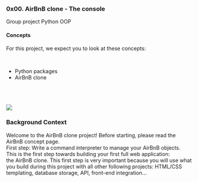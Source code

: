 <html>
<head>
<h3>
0x00. AirBnB clone - The console</h3>
<p>
Group project
		Python
		OOP
<br>
</p>
</head>
<body>
<h4>
Concepts
</h4>
<p>
For this project, we expect you to look at these concepts:
</p>
<br>
<ul>
<li>
Python packages</li>
<li>
AirBnB clone
</li>
</ul>
<br><br><br>
<img src="https://s3.amazonaws.com/alx-intranet.hbtn.io/uploads/medias/2018/6/65f4a1dd9c51265f49d0.png?X-Amz-Algorithm=AWS4-HMAC-SHA256&X-Amz-Credential=AKIARDDGGGOUSBVO6H7D%2F20231208%2Fus-east-1%2Fs3%2Faws4_request&X-Amz-Date=20231208T095741Z&X-Amz-Expires=86400&X-Amz-SignedHeaders=host&X-Amz-Signature=9f73122b3f530b53af2c5ca74479ef4a6580acbc962845057376787054ea5c0c">
<h3>
Background Context
</h3>
<p>Welcome to the AirBnB clone project!
Before starting, please read the AirBnB concept page.
<br>
First step: Write a command interpreter to manage your AirBnB objects.<br>
This is the first step towards building your first full web application:<br> the AirBnB clone. This first step is very important because you will use what you build during this project with all other following projects: HTML/CSS templating, database storage, API, front-end integration…</p>
</body>
</html>
